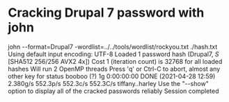 # Cracking Drupal 7 password with john

john --format=Drupal7 -wordlist=../../tools/wordlist/rockyou.txt ./hash.txt
Using default input encoding: UTF-8
Loaded 1 password hash (Drupal7, $S$ [SHA512 256/256 AVX2 4x])
Cost 1 (iteration count) is 32768 for all loaded hashes
Will run 2 OpenMP threads
Press 'q' or Ctrl-C to abort, almost any other key for status
booboo           (?)
1g 0:00:00:00 DONE (2021-04-28 12:59) 2.380g/s 552.3p/s 552.3c/s 552.3C/s tiffany..harley
Use the "--show" option to display all of the cracked passwords reliably
Session completed
